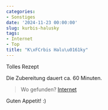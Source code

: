 ```yaml
---
categories:
- Sonstiges
date: '2024-11-23 00:00:00'
slug: kurbis-halusky
tags:
- Internet
- Top
title: "K\xFCrbis Halu\u0161ky"
---
```



Tolles Rezept

Die Zubereitung dauert ca. 60 Minuten.

> Wo gefunden? [Internet](nan)

Guten Appetit! :)